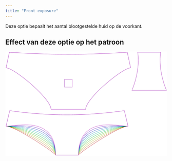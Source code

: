 ```yaml
---
title: "Front exposure"
---
```


Deze optie bepaalt het aantal blootgestelde huid op de voorkant.

## Effect van deze optie op het patroon

![Deze afbeelding toont het effect van deze optie door meerdere varianten die een andere waarde hebben voor deze optie te vervangen](ursula_tapertogusset_sample.svg "Effect of this option on the pattern")
